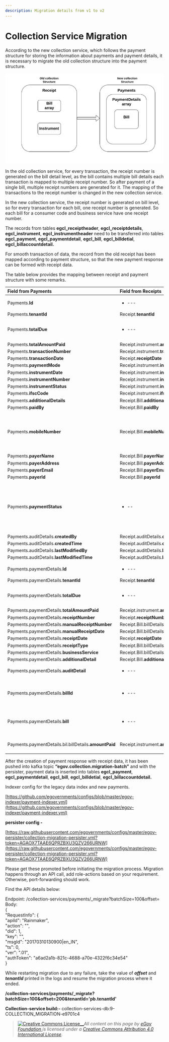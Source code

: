 ```yaml
---
description: Migration details from v1 to v2
---
```


# Collection Service Migration

According to the new collection service, which follows the payment structure for storing the information about payments and payment details,  it is necessary to migrate the old collection structure into the payment structure.

![](../../../../../.gitbook/assets/109.png)

In the old collection service, for every transaction, the receipt number is generated on the bill detail level, as the bill contains multiple bill details each transaction is mapped to multiple receipt number.  So after payment of a single bill, multiple receipt numbers are generated for it. The mapping of the transactions to the receipt number is changed in the new collection service.

In the new collection service, the receipt number is generated on bill level, so for every transaction for each bill, one receipt number is generated. So each bill for a consumer code and business service have one receipt number.

The records from tables **egcl\_receiptheader**, **egcl\_receiptdetails**, **egcl\_instrument**, **egcl\_instrumentheader**  need to be transferred into tables **egcl\_payment**, **egcl\_paymentdetail**, **egcl\_bill**, **egcl\_billdetial**, **egcl\_billaccountdetail.**

For smooth transaction of data, the record from the old receipt has been mapped according to payment structure, so that the new payment response can be formed with receipt data.

The table below provides the mapping between receipt and payment structure with some remarks.

<table>
  <thead>
    <tr>
      <th style="text-align:left"><b>Field from Payments</b>
      </th>
      <th style="text-align:left"><b>Field from Receipts</b>
      </th>
      <th style="text-align:left"><b>Remark</b>
      </th>
    </tr>
  </thead>
  <tbody>
    <tr>
      <td style="text-align:left">Payments.<b>Id</b> 
      </td>
      <td style="text-align:left">
        <ul>
          <li>---</li>
        </ul>
      </td>
      <td style="text-align:left">Set as UUID</td>
    </tr>
    <tr>
      <td style="text-align:left">Payments.<b>tenantId</b>
      </td>
      <td style="text-align:left">Receipt.<b>tenantId</b>
      </td>
      <td style="text-align:left"></td>
    </tr>
    <tr>
      <td style="text-align:left">Payments.<b>totalDue</b>
      </td>
      <td style="text-align:left">
        <ul>
          <li>---</li>
        </ul>
      </td>
      <td style="text-align:left">Total Due for payment is calculated by subtracting totalAmount from bill
        and amount from Receipt.instrument</td>
    </tr>
    <tr>
      <td style="text-align:left">Payments.<b>totalAmountPaid</b>
      </td>
      <td style="text-align:left">Receipt.instrument.<b>amount</b>
      </td>
      <td style="text-align:left"></td>
    </tr>
    <tr>
      <td style="text-align:left">Payments.<b>transactionNumber</b>
      </td>
      <td style="text-align:left">Receipt.instrument.<b>transactionNumber</b>
      </td>
      <td style="text-align:left"></td>
    </tr>
    <tr>
      <td style="text-align:left">Payments.<b>transactionDate</b>
      </td>
      <td style="text-align:left">Receipt.<b>receiptDate</b>
      </td>
      <td style="text-align:left"></td>
    </tr>
    <tr>
      <td style="text-align:left">Payments.<b>paymentMode</b>
      </td>
      <td style="text-align:left">Receipt.instrument.<b>instrumnetType</b>.<b>name</b>
      </td>
      <td style="text-align:left"></td>
    </tr>
    <tr>
      <td style="text-align:left">Payments.<b>instrumentDate</b>
      </td>
      <td style="text-align:left">Receipt.instrument.<b>instrumentDate</b>
      </td>
      <td style="text-align:left"></td>
    </tr>
    <tr>
      <td style="text-align:left">Payments.<b>instrumentNumber</b>
      </td>
      <td style="text-align:left">Receipt.instrument.<b>instrumentNumber</b>
      </td>
      <td style="text-align:left"></td>
    </tr>
    <tr>
      <td style="text-align:left">Payments.<b>instrumentStatus</b>
      </td>
      <td style="text-align:left">Receipt.instrument.<b>instrumentStatus</b>
      </td>
      <td style="text-align:left"></td>
    </tr>
    <tr>
      <td style="text-align:left">Payments.<b>ifscCode</b>
      </td>
      <td style="text-align:left">Receipt.instrument.<b>ifscCode</b>
      </td>
      <td style="text-align:left"></td>
    </tr>
    <tr>
      <td style="text-align:left">Payments.<b>additionalDetails</b>
      </td>
      <td style="text-align:left">Receipt.Bill.<b>additionalDetails</b>
      </td>
      <td style="text-align:left"></td>
    </tr>
    <tr>
      <td style="text-align:left">Payments.<b>paidBy</b>
      </td>
      <td style="text-align:left">Receipt.Bill.<b>paidBy</b>
      </td>
      <td style="text-align:left"></td>
    </tr>
    <tr>
      <td style="text-align:left">Payments.<b>mobileNumber</b>
      </td>
      <td style="text-align:left">Receipt.Bill.<b>mobileNumber</b>
      </td>
      <td style="text-align:left">
        <p>If mobileNumber from Receipt.bill is null it has to set with some value
          e.g: <b>&#x201C;NA&#x201D;</b>
        </p>
        <p>Note: Payments.mobileNumber should not be null</p>
      </td>
    </tr>
    <tr>
      <td style="text-align:left">Payments.<b>payerName</b>
      </td>
      <td style="text-align:left">Receipt.Bill.<b>payerName</b>
      </td>
      <td style="text-align:left"></td>
    </tr>
    <tr>
      <td style="text-align:left">Payments.<b>payerAddress</b>
      </td>
      <td style="text-align:left">Receipt.Bill.<b>payerAddress</b>
      </td>
      <td style="text-align:left"></td>
    </tr>
    <tr>
      <td style="text-align:left">Payments.<b>payerEmail</b>
      </td>
      <td style="text-align:left">Receipt.Bill.<b>payerEmail</b>
      </td>
      <td style="text-align:left"></td>
    </tr>
    <tr>
      <td style="text-align:left">Payments.<b>payerId</b>
      </td>
      <td style="text-align:left">Receipt.Bill.<b>payerId</b>
      </td>
      <td style="text-align:left"></td>
    </tr>
    <tr>
      <td style="text-align:left">Payments.<b>paymentStatus</b>
      </td>
      <td style="text-align:left">
        <ul>
          <li>--</li>
        </ul>
      </td>
      <td style="text-align:left">
        <p>Based on paymentMode from Payment, the paymentStatus is set.</p>
        <p>If paymentMode is <b>ONLINE</b> or <b>CARD</b> then paymentStatus is set to <b>DEPOSITED</b> otherwise
          it is set to <b>NEW</b>
        </p>
      </td>
    </tr>
    <tr>
      <td style="text-align:left">Payments.auditDetails.<b>createdBy</b>
      </td>
      <td style="text-align:left">Receipt.auditDetails.<b>createdBy</b>
      </td>
      <td style="text-align:left"></td>
    </tr>
    <tr>
      <td style="text-align:left">Payments.auditDetails.<b>createdTime</b>
      </td>
      <td style="text-align:left">Receipt.auditDetails.<b>createdTime</b>
      </td>
      <td style="text-align:left"></td>
    </tr>
    <tr>
      <td style="text-align:left">Payments.auditDetails.<b>lastModifiedBy</b>
      </td>
      <td style="text-align:left">Receipt.auditDetails.<b>lastModifiedBy</b>
      </td>
      <td style="text-align:left"></td>
    </tr>
    <tr>
      <td style="text-align:left">Payments.auditDetails.<b>lastModifiedTime</b>
      </td>
      <td style="text-align:left">Receipt.auditDetails.<b>lastModifiedTime</b>
      </td>
      <td style="text-align:left"></td>
    </tr>
    <tr>
      <td style="text-align:left">Payments.paymentDetails.<b>Id</b> 
      </td>
      <td style="text-align:left">
        <ul>
          <li>---</li>
        </ul>
      </td>
      <td style="text-align:left">Set as UUID</td>
    </tr>
    <tr>
      <td style="text-align:left">Payments.paymentDetails.<b>tenantId</b>
      </td>
      <td style="text-align:left">Receipt.<b>tenantId</b>
      </td>
      <td style="text-align:left"></td>
    </tr>
    <tr>
      <td style="text-align:left">Payments.paymentDetails.<b>totalDue</b>
      </td>
      <td style="text-align:left">
        <ul>
          <li>---</li>
        </ul>
      </td>
      <td style="text-align:left">Total Due for paymentDetails is calculated by subtracting totalAmount
        from bill and amount from Receipt.instrument</td>
    </tr>
    <tr>
      <td style="text-align:left">Payments.paymentDetails.<b>totalAmountPaid</b>
      </td>
      <td style="text-align:left">Receipt.instrument.<b>amount</b>
      </td>
      <td style="text-align:left"></td>
    </tr>
    <tr>
      <td style="text-align:left">Payments.paymentDetails.<b>receiptNumber</b>
      </td>
      <td style="text-align:left">Receipt.<b>receiptNumber</b>
      </td>
      <td style="text-align:left"></td>
    </tr>
    <tr>
      <td style="text-align:left">Payments.paymentDetails.<b>manualReceiptNumber</b>
      </td>
      <td style="text-align:left">Receipt.Bill.billDetails.<b>manualReceiptNumber</b>
      </td>
      <td style="text-align:left"></td>
    </tr>
    <tr>
      <td style="text-align:left">Payments.paymentDetails.<b>manualReceiptDate</b>
      </td>
      <td style="text-align:left">Receipt.Bill.billDetails.<b>manualReceiptDate</b>
      </td>
      <td style="text-align:left"></td>
    </tr>
    <tr>
      <td style="text-align:left">Payments.paymentDetails.<b>receiptDate</b>
      </td>
      <td style="text-align:left">Receipt.<b>receiptDate</b>
      </td>
      <td style="text-align:left"></td>
    </tr>
    <tr>
      <td style="text-align:left">Payments.paymentDetails.<b>receiptType</b>
      </td>
      <td style="text-align:left">Receipt.Bill.billDetails.<b>receiptType</b>
      </td>
      <td style="text-align:left"></td>
    </tr>
    <tr>
      <td style="text-align:left">Payments.paymentDetails.<b>businessService</b>
      </td>
      <td style="text-align:left">Receipt.Bill.billDetails.<b>businessService</b>
      </td>
      <td style="text-align:left"></td>
    </tr>
    <tr>
      <td style="text-align:left">Payments.paymentDetails.<b>additionalDetail</b>
      </td>
      <td style="text-align:left">Receipt.Bill.<b>additionalDetail</b>
      </td>
      <td style="text-align:left"></td>
    </tr>
    <tr>
      <td style="text-align:left">Payments.paymentDetails.<b>auditDetail</b>
      </td>
      <td style="text-align:left">
        <ul>
          <li>---</li>
        </ul>
      </td>
      <td style="text-align:left">auditDetail for paymentDetail is same as payment auditDetail</td>
    </tr>
    <tr>
      <td style="text-align:left">Payments.paymentDetails.<b>billId</b>
      </td>
      <td style="text-align:left">
        <ul>
          <li>---</li>
        </ul>
      </td>
      <td style="text-align:left">Based on id in <b>egbs_billdetail_v1</b> table billId is extracted,Where
        id in <b>egbs_billdetail_v1</b> is Receipt.Bill.billDetails.billNumber</td>
    </tr>
    <tr>
      <td style="text-align:left">Payments.paymentDetails.<b>bill</b>
      </td>
      <td style="text-align:left">
        <ul>
          <li>---</li>
        </ul>
      </td>
      <td style="text-align:left">Based on the billid, tenantid and service the bill is search by calling
        the Billing service API and set it to Payments.paymentDetails.bill</td>
    </tr>
    <tr>
      <td style="text-align:left">Payments.paymentDetails.bil.billDetails.<b>amountPaid</b>
      </td>
      <td style="text-align:left">Receipt.instrument.<b>amount</b>
      </td>
      <td style="text-align:left">For each amountPaid in billDetails, its value is set from Receipt.instrument.amount</td>
    </tr>
  </tbody>
</table>

After the creation of payment response with receipt data,  it has been pushed into kafka topic **“egov.collection.migration-batch”** and with the persister, payment data is inserted into tables **egcl\_payment**, **egcl\_paymentdetail**, **egcl\_bill**, **egcl\_billdetial**, **egcl\_billaccountdetail.**

Indexer config for the legacy data index and new payments.

[https://github.com/egovernments/configs/blob/master/egov-indexer/payment-indexer.yml](https://github.com/egovernments/configs/blob/master/egov-indexer/payment-indexer.yml)

**persister config -** 

[https://raw.githubusercontent.com/egovernments/configs/master/egov-persister/collection-migration-persister.yml?token=AGAOX7TAAE6QPRZBXU3QZV266URNW](https://raw.githubusercontent.com/egovernments/configs/master/egov-persister/collection-migration-persister.yml?token=AGAOX7TAAE6QPRZBXU3QZV266URNW)  

Please get these promoted before initiating the migration process. Migration happens through an API call, add role-actions based on your requirement. Otherwise, port-forwarding should work. 

Find the API details below:

Endpoint: /collection-services/payments/\_migrate?batchSize=100&offset=  
Body:  
{  
  "RequestInfo": {  
    "apiId": "Rainmaker",  
    "action": "",  
    "did": 1,  
    "key": "",  
    "msgId": "20170310130900\|en\_IN",  
    "ts": 0,  
    "ver": ".01",  
    "authToken": "a6ad2a1b-821c-4688-a70e-4322f6c34e54"  
}

While restarting migration due to any failure, take the value of _**offset**_ and _**tenantId**_ printed in the logs and resume the migration process where it ended.

**/collection-services/payments/\_migrate?batchSize=100&offset=200&tenantId='pb.tenantId'**

**Collection-service build:-** collection-services-db:9-COLLECTION\_MIGRATION-e9701c4



> [![Creative Commons License](https://i.creativecommons.org/l/by/4.0/80x15.png)\_\_](http://creativecommons.org/licenses/by/4.0/)_All content on this page by_ [_eGov Foundation_ ](https://egov.org.in/)_is licensed under a_ [_Creative Commons Attribution 4.0 International License_](http://creativecommons.org/licenses/by/4.0/)_._

